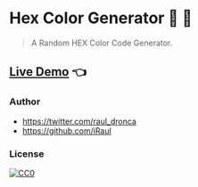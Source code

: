 # Hex Color Generator 🔵  🔴
> A Random HEX Color Code Generator.

## [Live Demo](https://iraul.github.io/hex-color-generator/) 👈

### Author

* https://twitter.com/raul_dronca
* https://github.com/iRaul

### License

[![CC0](https://licensebuttons.net/p/zero/1.0/88x31.png)](https://creativecommons.org/publicdomain/zero/1.0/)
